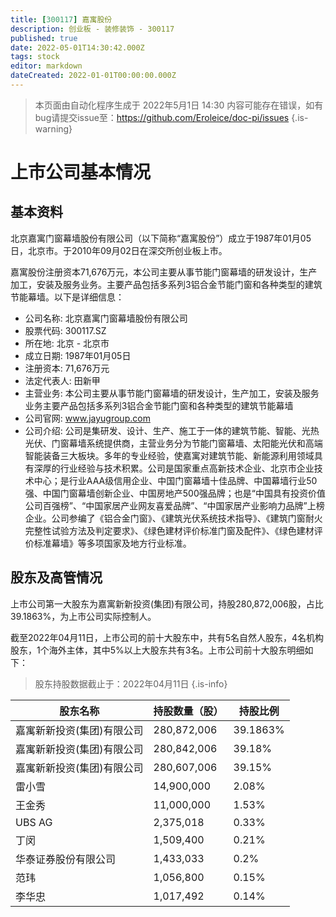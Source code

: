 ```yaml
---
title: [300117] 嘉寓股份
description: 创业板 - 装修装饰 - 300117
published: true
date: 2022-05-01T14:30:42.000Z
tags: stock
editor: markdown
dateCreated: 2022-01-01T00:00:00.000Z
---
```


> 本页面由自动化程序生成于 2022年5月1日 14:30
> 内容可能存在错误，如有bug请提交issue至：https://github.com/Eroleice/doc-pi/issues
{.is-warning}

# 上市公司基本情况

## 基本资料

北京嘉寓门窗幕墙股份有限公司（以下简称“嘉寓股份”）成立于1987年01月05日，北京市。于2010年09月02日在深交所创业板上市。

嘉寓股份注册资本71,676万元，本公司主要从事节能门窗幕墙的研发设计，生产加工，安装及服务业务。主要产品包括多系列3铝合金节能门窗和各种类型的建筑节能幕墙。以下是详细信息：

- 公司名称: 北京嘉寓门窗幕墙股份有限公司
- 股票代码: 300117.SZ
- 所在地: 北京 - 北京市
- 成立日期: 1987年01月05日
- 注册资本: 71,676万元
- 法定代表人: 田新甲
- 主营业务: 本公司主要从事节能门窗幕墙的研发设计，生产加工，安装及服务业务主要产品包括多系列3铝合金节能门窗和各种类型的建筑节能幕墙
- 公司官网: www.jayugroup.com
- 公司介绍: 公司是集研发、设计、生产、施工于一体的建筑节能、智能、光热光伏、门窗幕墙系统提供商，主营业务分为节能门窗幕墙、太阳能光伏和高端智能装备三大板块。多年的专业经验，使嘉寓对建筑节能、新能源利用领域具有深厚的行业经验与技术积累。公司是国家重点高新技术企业、北京市企业技术中心；是行业AAA级信用企业、中国门窗幕墙十佳品牌、中国幕墙行业50强、中国门窗幕墙创新企业、中国房地产500强品牌；也是“中国具有投资价值公司百强榜”、“中国家居产业网友喜爱品牌”、“中国家居产业影响力品牌”上榜企业。公司参编了《铝合金门窗》、《建筑光伏系统技术指导》、《建筑门窗耐火完整性试验方法及判定要求》、《绿色建材评价标准门窗及配件》、《绿色建材评价标准幕墙》等多项国家及地方行业标准。


## 股东及高管情况

上市公司第一大股东为嘉寓新新投资(集团)有限公司，持股280,872,006股，占比39.1863%，为上市公司实际控制人。

截至2022年04月11日，上市公司的前十大股东中，共有5名自然人股东，4名机构股东，1个海外主体，其中5%以上大股东共有3名。上市公司前十大股东明细如下：

> 股东持股数据截止于：2022年04月11日
{.is-info}

| 股东名称 | 持股数量（股） | 持股比例 |
| --- | --- | --- |
| 嘉寓新新投资(集团)有限公司 | 280,872,006 | 39.1863% |
| 嘉寓新新投资(集团)有限公司 | 280,842,006 | 39.18% |
| 嘉寓新新投资(集团)有限公司 | 280,607,006 | 39.15% |
| 雷小雪 | 14,900,000 | 2.08% |
| 王金秀 | 11,000,000 | 1.53% |
| UBS AG | 2,375,018 | 0.33% |
| 丁闵 | 1,509,400 | 0.21% |
| 华泰证券股份有限公司 | 1,433,033 | 0.2% |
| 范玮 | 1,056,800 | 0.15% |
| 李华忠 | 1,017,492 | 0.14% |




